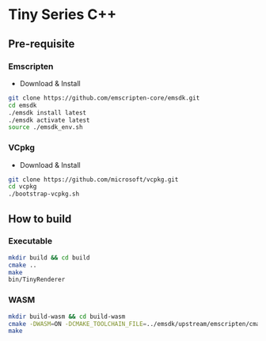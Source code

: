 # Tiny Series C++

## Pre-requisite

### Emscripten

- Download & Install

```zsh
git clone https://github.com/emscripten-core/emsdk.git
cd emsdk
./emsdk install latest
./emsdk activate latest
source ./emsdk_env.sh
```

### VCpkg

- Download & Install

```zsh
git clone https://github.com/microsoft/vcpkg.git
cd vcpkg
./bootstrap-vcpkg.sh
```

## How to build

### Executable

```zsh
mkdir build && cd build
cmake ..
make
bin/TinyRenderer
```

### WASM

```zsh
mkdir build-wasm && cd build-wasm
cmake -DWASM=ON -DCMAKE_TOOLCHAIN_FILE=../emsdk/upstream/emscripten/cmake/Modules/Platform/Emscripten.cmake ..
make
````
